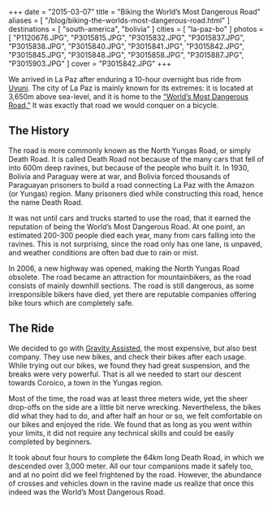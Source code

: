 +++
date    = "2015-03-07"
title   = "Biking the World’s Most Dangerous Road"
aliases = [ "/blog/biking-the-worlds-most-dangerous-road.html" ]
destinations = [ "south-america", "bolivia" ]
cities  = [ "la-paz-bo" ]
photos  = [
  "P1120676.JPG", "P3015815.JPG", "P3015832.JPG", "P3015837.JPG", "P3015838.JPG",
  "P3015840.JPG", "P3015841.JPG", "P3015842.JPG", "P3015845.JPG", "P3015848.JPG",
  "P3015858.JPG", "P3015887.JPG", "P3015903.JPG"
]
cover = "P3015842.JPG"
+++

We arrived in La Paz after enduring a 10-hour overnight bus ride from [Uyuni](/blog/surreal-salar-de-uyuni.html). The city of La Paz is mainly known for its extremes: it is located at 3,650m above sea-level, and it is home to the [“World’s Most Dangerous Road.”](http://list25.com/25-most-dangerous-roads-in-the-world/) It was exactly that road we would conquer on a bicycle.
<!--more-->
## The History
The road is more commonly known as the North Yungas Road, or simply Death Road. It is called Death Road not because of the many cars that fell of into 600m deep ravines, but because of the people who built it. In 1930, Bolivia and Paraguay were at war, and Bolivia forced thousands of Paraguayan prisoners to build a road connecting La Paz with the Amazon (or Yungas) region. Many prisoners died while constructing this road, hence the name Death Road.

It was not until cars and trucks started to use the road, that it earned the reputation of being the World’s Most Dangerous Road. At one point, an estimated 200-300 people died each year, many from cars falling into the ravines. This is not  surprising, since the road only has one lane, is unpaved, and weather conditions are often bad due to rain or mist.

In 2006, a new highway was opened, making the North Yungas Road obsolete. The road became an attraction for mountainbikers, as the road consists of mainly downhill sections. The road is still dangerous, as some irresponsible bikers have died, yet there are reputable companies offering bike tours which are completely safe.

## The Ride
We decided to go with [Gravity Assisted](http://www.gravitybolivia.com/), the most expensive, but also best company. They use new bikes, and check their bikes after each usage. While trying out our bikes, we found they had great suspension, and the breaks were very powerful. That is all we needed to start our descent towards Coroico, a town in the Yungas region.

Most of the time, the road was at least three meters wide, yet the sheer drop-offs on the side are a little bit nerve wrecking. Nevertheless, the bikes did what they had to do, and after half an hour or so, we felt comfortable on our bikes and enjoyed the ride. We found that as long as you went within your limits, it did not require any technical skills and could be easily completed by beginners.

It took about four hours to complete the 64km long Death Road, in which we descended over 3,000 meter. All our tour companions made it safely too, and at no point did we feel frightened by the road. However, the abundance of crosses and vehicles down in the ravine made us realize that once this indeed was the World’s Most Dangerous Road.